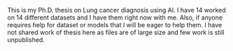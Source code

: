 This is my Ph.D. thesis on Lung cancer diagnosis using AI. I have 14 worked on 14 different datasets and I have them right now with me. Also, if anyone requires help for dataset or models that I will be eager to help them. I have not shared work of thesis here as files are of large size and few work is still unpublished.
